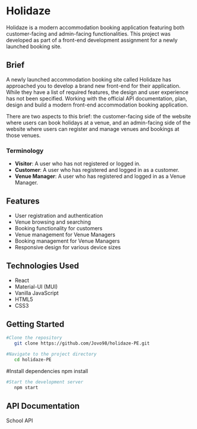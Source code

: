 # Holidaze

Holidaze is a modern accommodation booking application featuring both customer-facing and admin-facing functionalities. This project was developed as part of a front-end development assignment for a newly launched booking site.

## Brief

A newly launched accommodation booking site called Holidaze has approached you to develop a brand new front-end for their application. While they have a list of required features, the design and user experience has not been specified. Working with the official API documentation, plan, design and build a modern front-end accommodation booking application.

There are two aspects to this brief: the customer-facing side of the website where users can book holidays at a venue, and an admin-facing side of the website where users can register and manage venues and bookings at those venues.

### Terminology

- **Visitor**: A user who has not registered or logged in.
- **Customer**: A user who has registered and logged in as a customer.
- **Venue Manager**: A user who has registered and logged in as a Venue Manager.

## Features

- User registration and authentication
- Venue browsing and searching
- Booking functionality for customers
- Venue management for Venue Managers
- Booking management for Venue Managers
- Responsive design for various device sizes

## Technologies Used

- React
- Material-UI (MUI)
- Vanilla JavaScript
- HTML5
- CSS3

## Getting Started

```bash
#Clone the repository
   git clone https://github.com/Jovo98/holidaze-PE.git
```
```bash
#Navigate to the project directory
   cd holidaze-PE
```
#Install dependencies
   npm install
```bash
#Start the development server
   npm start
```
## API Documentation

School API

